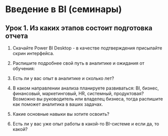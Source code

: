 # Введение в BI (семинары)


## Урок 1. Из каких этапов состоит подготовка отчета

1. Скачайте Power BI Desktop - в качестве подтверждения присылайте скрин интерфейса.

2. Распишите подробнее свой путь в аналитике и ожидания от обучения:

3. Есть ли у вас опыт в аналитике и сколько лет?

4. В каком направлении анализа планируете развиваться: BI, бизнес, финансовый, маркетинговый, HR, системный, продуктовая? Возможно вы руководитель или владелец бизнеса, тогда распишите как поможет аналитика в ваших задачах.

5. Какие основные навыки вы хотите освоить?

6. Есть ли у вас уже опыт работы в какой-то BI-системе и если да, то какой?